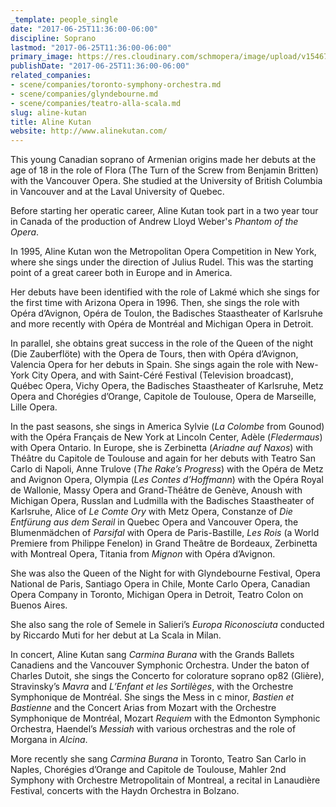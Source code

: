 ```yaml
---
_template: people_single
date: "2017-06-25T11:36:00-06:00"
discipline: Soprano
lastmod: "2017-06-25T11:36:00-06:00"
primary_image: https://res.cloudinary.com/schmopera/image/upload/v1546743719/media/2019/01/AlineKutan.jpg
publishDate: "2017-06-25T11:36:00-06:00"
related_companies:
- scene/companies/toronto-symphony-orchestra.md
- scene/companies/glyndebourne.md
- scene/companies/teatro-alla-scala.md
slug: aline-kutan
title: Aline Kutan
website: http://www.alinekutan.com/
---
```

This young Canadian soprano of Armenian origins made her debuts at the age of 18 in the role of Flora (The Turn of the Screw from Benjamin Britten) with the Vancouver Opera. She studied at the University of British Columbia in Vancouver and at the Laval University of Quebec.

Before starting her operatic career, Aline Kutan took part in a two year tour in Canada of the production of Andrew Lloyd Weber's *Phantom of the Opera*.

In 1995, Aline Kutan won the Metropolitan Opera Competition in New York, where she sings under the direction of Julius Rudel. This was the starting point of a great career both in Europe and in America.

Her debuts have been identified with the role of Lakmé which she sings for the first time with Arizona Opera in 1996. Then, she sings the role with Opéra d’Avignon, Opéra de Toulon, the Badisches Staastheater of Karlsruhe and more recently with Opéra de Montréal and Michigan Opera in Detroit.

In parallel, she obtains great success in the role of the Queen of the night (Die Zauberflöte) with the Opera de Tours, then with Opéra d’Avignon, Valencia Opera for her debuts in Spain. She sings again the role with New-York City Opera, and with Saint-Céré Festival (Television broadcast), Québec Opera, Vichy Opera, the Badisches Staastheater of Karlsruhe, Metz Opera and Chorégies d’Orange, Capitole de Toulouse, Opera de Marseille, Lille Opera.

In the past seasons, she sings in America Sylvie (*La Colombe* from Gounod) with the Opéra Français de New York at Lincoln Center, Adèle (*Fledermaus*) with Opera Ontario. In Europe, she is Zerbinetta (*Ariadne auf Naxos*) with Théâtre du Capitole de Toulouse and again for her debuts with Teatro San Carlo di Napoli, Anne Trulove (*The Rake’s Progress*) with the Opéra de Metz and Avignon Opera, Olympia (*Les Contes d’Hoffmann*) with the Opéra Royal de Wallonie, Massy Opera and Grand-Théâtre de Genève, Anoush with Michigan Opera, Russlan and Ludmilla with the Badisches Staastheater of Karlsruhe, Alice of *Le Comte Ory* with Metz Opera, Constanze of *Die Entfürung aus dem Serail* in Quebec Opera and Vancouver Opera, the Blumenmädchen of *Parsifal* with Opera de Paris-Bastille, *Les Rois* (a World Premiere from Philippe Fenelon) in Grand Theâtre de Bordeaux, Zerbinetta with Montreal Opera, Titania from *Mignon* with Opéra d’Avignon.

She was also the Queen of the Night for with Glyndebourne Festival, Opera National de Paris, Santiago Opera in Chile, Monte Carlo Opera, Canadian Opera Company in Toronto, Michigan Opera in Detroit, Teatro Colon on Buenos Aires.

She also sang the role of Semele in Salieri’s *Europa Riconosciuta* conducted by Riccardo Muti for her debut at La Scala in Milan.

In concert, Aline Kutan sang *Carmina Burana* with the Grands Ballets Canadiens and the Vancouver Symphonic Orchestra. Under the baton of Charles Dutoit, she sings the Concerto for colorature soprano op82 (Glière), Stravinsky’s *Mavra* and *L’Enfant et les Sortilèges*, with the Orchestre Symphonique de Montréal. She sings the Mess in c minor, *Bastien et Bastienne* and the Concert Arias from Mozart with the Orchestre Symphonique de Montréal, Mozart *Requiem* with the Edmonton Symphonic Orchestra, Haendel’s *Messiah* with various orchestras and the role of Morgana in *Alcina*.

More recently she sang *Carmina Burana* in Toronto, Teatro San Carlo in Naples, Chorégies d’Orange and Capitole de Toulouse, Mahler 2nd Symphony with Orchestre Metropolitain of Montreal, a recital in Lanaudière Festival, concerts with the Haydn Orchestra in Bolzano.